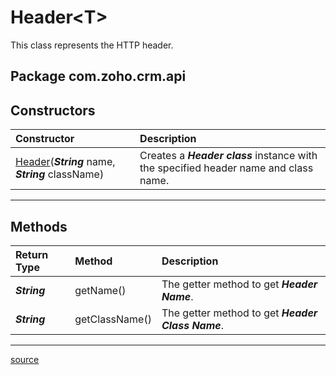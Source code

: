 # Header&lt;T>

This class represents the HTTP header.

## Package com.zoho.crm.api

## Constructors

| Constructor                                                   | Description                                                                     |
| :------------------------------------------------------------ | :------------------------------------------------------------------------------ |
| [Header](../src/com/zoho/crm/api/Header.java)(***String*** name, ***String*** className) | Creates a ***Header class*** instance with the specified header name and class name. |
----

## Methods

| Return Type      | Method         | Description                                       |
| :--------------- | :------------- | :------------------------------------------------ |
| ***String***     | getName()      | The getter method to get ***Header Name***.       |
| ***String***     | getClassName() | The getter method to get ***Header Class Name***. |
----

[source](../src/com/zoho/crm/api/Header.java)
